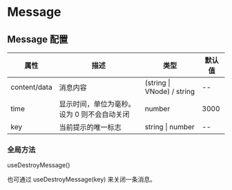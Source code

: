 <script setup>
import Default from './default.vue'

</script>

# Message

<Preview comp-name="Message" demo-name="default">
  <Default />
</Preview>

## Message 配置

| 属性 | 描述 | 类型 | 默认值 |
| ---- | ---- | ---- | ---- |
| content/data | 消息内容 | (string \| VNode) / string | -- |
| time | 显示时间，单位为毫秒。 设为 0 则不会自动关闭 | number | 3000 |
| key | 当前提示的唯一标志 | string \| number | -- |


### 全局方法

useDestroyMessage()

也可通过 useDestroyMessage(key) 来关闭一条消息。
